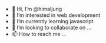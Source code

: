- 👋 Hi, I’m @himaljung
- 👀 I’m interested in web development
- 🌱 I’m currently learning javascript
- 💞️ I’m looking to collaborate on ...
- 📫 How to reach me ...

<!---
himaljung/himaljung is a ✨ special ✨ repository because its `README.md` (this file) appears on your GitHub profile.
You can click the Preview link to take a look at your changes.
--->
